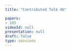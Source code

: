 ```yaml
---
title: "Contributed Talk 4b"

papers:
- 105
videoId: null
presentation: null
draft: false
type: sessions
---
```


